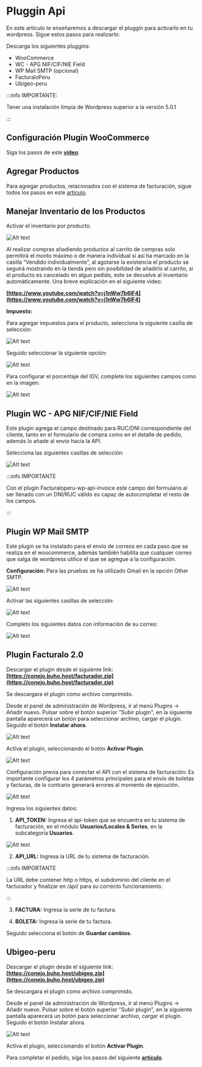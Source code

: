 # Pluggin Api

En este artículo te enseñaremos a descargar el pluggin para activarlo en tu wordpress. Sigue estos pasos para realizarlo:

Descarga los siguientes pluggins:

- WooCommerce
- WC - APG NIF/CIF/NIE Field
- WP Mail SMTP (opcional)
- FacturaloPeru
- Ubigeo-peru

:::info IMPORTANTE:

Tener una instalación limpia de Wordpress superior a la versión 5.0.1

:::

## Configuración Plugin WooCommerce

Siga los pasos de este **[vídeo](https://www.youtube.com/watch?v=Q1-sTSSdrMY)**.

## Agregar Productos

Para agregar productos, relacionados con el sistema de facturación, sigue todos los pasos en este [artículo](https://buho.la/ayuda/servicios/fastura-reseller/api-rest-documentacion/agregar-productos-conectados-a-mi-sistema-de-facturacion).

## Manejar Inventario de los Productos

Activar el inventario por producto.

![Alt text](img/pullgin3.jpg)

Al realizar compras añadiendo productos al carrito de compras solo permitirá el monto máximo o de manera individual si así ha marcado en la casilla “Vendido individualmente”, al agotarse la existencia el producto se seguirá mostrando en la tienda pero sin posibilidad de añadirlo al carrito, si el producto es cancelado en algun pedido, este se devuelve al inventario automáticamente. Una breve explicación en el siguiente video:

**[https://www.youtube.com/watch?v=j1nWw7b6lF4](https://www.youtube.com/watch?v=j1nWw7b6lF4)**

**Impuesto:**

Para agregar impuestos para el producto, selecciona la siguiente casilla de selección: 

![Alt text](img/pullgin4.jpg)

Seguido seleccionar la siguiente opción:

![Alt text](img/plugin11.jpg)

Para configurar el porcentaje del IGV, complete los siguientes campos como en la imagen: 

![Alt text](img/plugin12.jpg)

## Plugin WC - APG NIF/CIF/NIE Field

Este plugin agrega el campo destinado para RUC/DNI correspondiente del cliente, tanto en el formulario de compra como en el detalle de pedido, además lo añade al envío hacia la API.

Selecciona las siguientes casillas de selección:

![Alt text](img/pullgin2.jpg)

:::info IMPORTANTE

Con el plugin Facturaloperu-wp-api-invoice este campo del formulario al ser llenado con un DNI/RUC válido es capaz de autocompletar el resto de los campos.

:::

## Plugin WP Mail SMTP

Este plugin se ha instalado para el envío de correos en cada paso que se realiza en el woocommerce, además también habilita que cualquier correo que salga de wordpress utilice el que se agregue a la configuración.

**Configuración:** Para las pruebas se ha utilizado Gmail en la opción Other SMTP.

![Alt text](img/plugin22.jpg)

Activar las siguientes casillas de selección:

![Alt text](img/plugin23.jpg)

Completo los siguientes datos con información de su correo:

![Alt text](img/plugin24.jpg)

## Plugin Facturalo 2.0

Descargar el plugin desde el siguiente link:
**[https://conejo.buho.host/facturador.zip](https://conejo.buho.host/facturador.zip)**

Se descargara el plugin como archivo comprimido.

Desde el panel de administración de Wordpress, ir al menú Plugins -> Añadir nuevo. Pulsar sobre el botón superior "Subir plugin", en la siguiente pantalla aparecerá un botón para seleccionar archivo, cargar el plugin. Seguido el botón **Instalar ahora**.

![Alt text](img/plugin9.jpg)

Activa el plugin, seleccionando el botón **Activar Plugin**.

![Alt text](img/plugin10.jpg)

Configuración previa para conectar el API con el sistema de facturación: Es importante configurar los 4 parámetros principales para el envío de boletas y facturas, de lo contrario generará errores al momento de ejecución.

![Alt text](img/plugin7.jpg)

Ingresa los siguientes datos:

1. **API_TOKEN:** Ingresa el api-token que se encuentra en tu sistema de facturación, en el módulo **Usuarios/Locales & Series**, en la subcategoría **Usuarios**.

![Alt text](img/plugin8.jpg)

2. **API_URL:** Ingresa la URL de tu sistema de facturación.

:::info IMPORTANTE

La URL debe contener http o https, el subdominio del cliente en el facturador y finalizar en /api/ para su correcto funcionamiento.

:::

3. **FACTURA:** Ingresa la serie de tu factura.

4. **BOLETA:** Ingresa la serie de tu factura.

Seguido selecciona el botón de **Guardar cambios**.

## Ubigeo-peru

Descargar el plugin desde el siguiente link: **[https://conejo.buho.host/ubigeo.zip](https://conejo.buho.host/ubigeo.zip)**

Se descargara el plugin como archivo comprimido.

Desde el panel de administración de Wordpress, ir al menú Plugins -> Añadir nuevo. Pulsar sobre el botón superior "Subir plugin", en la siguiente pantalla aparecerá un botón para seleccionar archivo, cargar el plugin. Seguido el botón Instalar ahora.

![Alt text](img/plugin9.jpg)

Activa el plugin, seleccionando el botón **Activar Plugin**.

Para completar el pedido, siga los pasos del siguiente **[artículo](https://fastura.github.io/admin/API-rest-documentaci%C3%B3n/Completar-pedido)**.
